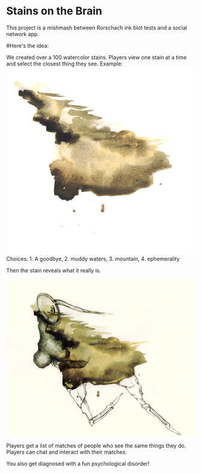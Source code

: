 # Stains on the Brain

This project is a mishmash between Rorschach ink blot tests and a social network app.

#Here's the idea:

We created over a 100 watercolor stains. Players view one stain at a time and select the closest thing they see.
Example: 
![stain](/public/images/32.png "Stain # 32")
Choices: 1. A goodbye, 2. muddy waters, 3. mountain, 4. ephemerality


Then the stain reveals what it really is. 

![nose](/public/images/the_nose.jpg "Stain # 32")

Players get a list of matches of people who see the same things they do. Players can chat and interact with their matches.

You also get diagnosed with a fun psychological disorder!


